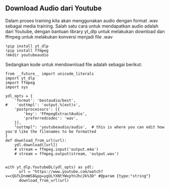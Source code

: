 ## Download Audio dari Youtube
Dalam proses training kita akan menggunakan audio dengan format .wav sebagai media training. Salah satu cara untuk mendapatkan audio adalah dari Youtube, dengan bantuan library yt_dlp untuk melakukan download dan ffmpeg untuk melakukan konversi menjadi file .wav
```
!pip install yt_dlp
!pip install ffmpeg
!mkdir youtubeaudio
```
Sedangkan kode untuk mendownload file adalah sebagai berikut:
```
from __future__ import unicode_literals
import yt_dlp
import ffmpeg
import sys

ydl_opts = {
    'format': 'bestaudio/best',
#    'outtmpl': 'output.%(ext)s',
    'postprocessors': [{
        'key': 'FFmpegExtractAudio',
        'preferredcodec': 'wav',
    }],
    "outtmpl": 'youtubeaudio/audio',  # this is where you can edit how you'd like the filenames to be formatted
}
def download_from_url(url):
    ydl.download([url])
    # stream = ffmpeg.input('output.m4a')
    # stream = ffmpeg.output(stream, 'output.wav')


with yt_dlp.YoutubeDL(ydl_opts) as ydl:
      url = "https://www.youtube.com/watch?v=cQGfLDnmWS8&pp=ygULYXNtYWxpYnJhc2k%3D" #@param {type:"string"}
      download_from_url(url)
```